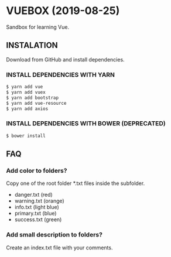 # VUEBOX (2019-08-25)

Sandbox for learning Vue.

## INSTALATION

Download from GitHub and install dependencies.

### INSTALL DEPENDENCIES WITH YARN

```bash
$ yarn add vue
$ yarn add vuex
$ yarn add bootstrap
$ yarn add vue-resource
$ yarn add axios
```

### INSTALL DEPENDENCIES WITH BOWER (DEPRECATED)

```bash
$ bower install
```



## FAQ

### Add color to folders?

Copy one of the root folder *.txt files inside the subfolder.

 - danger.txt (red)
 - warning.txt (orange)
 - info.txt (light blue)
 - primary.txt (blue)
 - success.txt  (green)


### Add small description to folders?

Create an index.txt file with your comments.